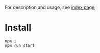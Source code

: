 For description and usage, see [index page](./views/index.ejs)

# Install

```
npm i
npm run start
```
